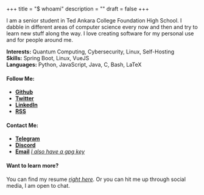 +++
title = "$ whoami"
description = ""
draft = false
+++

I am a senior student in Ted Ankara College Foundation High School. I dabble in
different areas of computer science every now and then and try to learn new stuff
along the way. I love creating software for my personal use and for people around
me.

**Interests:** Quantum Computing, Cybersecurity, Linux, Self-Hosting  
**Skills:** Spring Boot, Linux, VueJS  
**Languages:** Python, JavaScript, Java, C, Bash, LaTeX  

#### Follow Me:

* [**Github**](https://github.com/theFr1nge)
* [**Twitter**](https://twitter.com/theFr1nge)
* [**LinkedIn**](https://www.linkedin.com/in/yigitcolakoglu/)
* [**RSS**](/index.xml)

#### Contact Me:

* [**Telegram**](https://t.me/thefr1nge)
* [**Discord**](https://discordapp.com/users/440823026523832322)
* [**Email**](mail:yigitcolakoglu@hotmail.com) [*I also have a gpg key*](/data/9D26FDA9E051205C4DC8422611D306C40EAEC301.asc)

#### Want to learn more?

You can find my resume [*right here*](/data/resume.pdf). Or you can hit me up through social media, I am open to chat.
